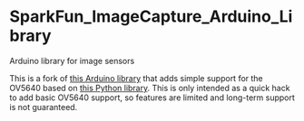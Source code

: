 # SparkFun_ImageCapture_Arduino_Library
Arduino library for image sensors

This is a fork of [this Arduino library](https://github.com/adafruit/Adafruit_ImageCapture) that adds simple support for the OV5640 based on [this Python library](https://github.com/adafruit/Adafruit_CircuitPython_OV5640). This is only intended as a quick hack to add basic OV5640 support, so features are limited and long-term support is not guaranteed.
